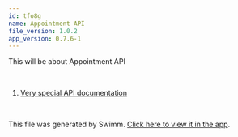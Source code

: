 ```yaml
---
id: tfo8g
name: Appointment API
file_version: 1.0.2
app_version: 0.7.6-1
---
```


<!-- Intro - Do not remove this comment -->
This will be about Appointment API

<br/>

<!-- Steps - Do not remove this comment -->
1. [Very special API documentation](very-special-api-documentation.9bpxg.sw.md)


<br/>

This file was generated by Swimm. [Click here to view it in the app](https://app.swimm.io/repos/Z2l0aHViJTNBJTNBc3dpbW0tcG9jJTNBJTNBam9hb3Rk/docs/tfo8g).